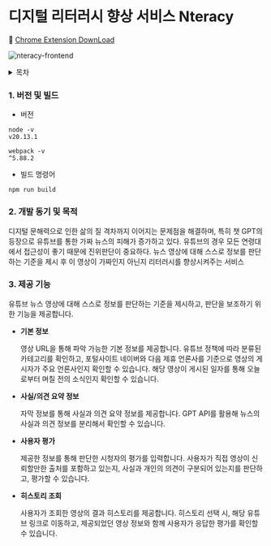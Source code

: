 # 디지털 리터러시 향상 서비스 Nteracy

🔗 [Chrome Extension DownLoad](https://chromewebstore.google.com/detail/%EB%94%94%EC%A7%80%ED%84%B8-%EB%A6%AC%ED%84%B0%EB%9F%AC%EC%8B%9C-%ED%96%A5%EC%83%81-%ED%94%84%EB%A1%9C%EA%B7%B8%EB%9E%A8/fglcgpahejgjhnkoajmfjajcgddlkoki?utm_source=app-launcher&authuser=1)

![nteracy-frontend](https://lh3.googleusercontent.com/CS_Agcgtb19LYKEfE9keAc4Nt0z2GOXjgK5O2d1hd3nkPE1w8IfQRl5mOI3YM9wddfCv5exyqzp9rn1PbNYJibA=s1280-w1280-h800)

 <details>
  <summary>목차</summary>

1. [버전](#1-버전-및-빌드)
2. [개발 동기 및 목적](#2-개발-동기-및-목적)
3. [제공 기능](#3-제공-기능)

</details>

### 1. 버전 및 빌드

- 버전

```
node -v
v20.13.1
```

```
webpack -v
^5.88.2
```

- 빌드 명령어

```
npm run build
```

### 2. 개발 동기 및 목적

디지털 문해력으로 인한 삶의 질 격차까지 이어지는 문제점을 해결하며, 특히 챗 GPT의 등장으로 유튜브를 통한 가짜 뉴스의 피해가 증가하고 있다. 유튜브의 경우 모든 연령대에서 접근성이 좋기 때문에 진위판단이 중요하다. 뉴스 영상에 대해 스스로 정보를 판단하는 기준을 제시 후 이 영상이 가짜인지 아닌지 리터러시를 향상시켜주는 서비스

### 3. 제공 기능

유튜브 뉴스 영상에 대해 스스로 정보를 판단하는 기준을 제시하고, 판단을 보조하기 위한 기능을 제공합니다.

- <strong>기본 정보</strong>

  영상 URL을 통해 파악 가능한 기본 정보를 제공합니다.
  유튜브 정책에 따라 분류된 카테고리를 확인하고, 포털사이트 네이버와 다음 제휴 언론사를 기준으로 영상의 게시자가 주요 언론사인지 확인할 수 있습니다. 해당 영상이 게시된 일자를 통해 오늘로부터 며칠 전의 소식인지 확인할 수 있습니다.

- <strong>사실/의견 요약 정보</strong>

  자막 정보를 통해 사실과 의견 요약 정보를 제공합니다.
  GPT API를 활용해 뉴스의 사실과 의견 정보를 분리해서 확인할 수 있습니다.

- <strong>사용자 평가</strong>

  제공한 정보를 통해 판단한 시청자의 평가를 입력합니다.
  사용자가 직접 영상이 신뢰할만한 출처를 포함하고 있는지, 사실과 개인의 의견이 구분되어 있는지를 판단하고, 평가할 수 있습니다.

- <strong>히스토리 조회</strong>

  사용자가 조회한 영상의 결과 히스토리를 제공합니다.
  히스토리 선택 시, 해당 유튜브 링크로 이동하고, 제공되었던 영상 정보와 함께 사용자가 응답한 평가를 확인할 수 있습니다.
